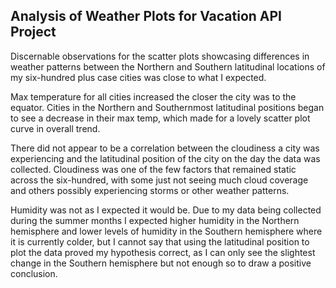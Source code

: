 ## Analysis of Weather Plots for Vacation API Project

Discernable observations for the scatter plots showcasing differences in weather patterns between the Northern and Southern latitudinal locations of my six-hundred plus case cities was close to what I expected.

Max temperature for all cities increased the closer the city was to the equator. Cities in the Northern and Southernmost latitudinal positions began to see a decrease in their max temp, which made for a lovely scatter plot curve in overall trend. 

There did not appear to be a correlation between the cloudiness a city was experiencing and the latitudinal position of the city on the day the data was collected. Cloudiness was one of the few factors that remained static across the six-hundred, with some just not seeing much cloud coverage and others possibly experiencing storms or other weather patterns. 

Humidity was not as I expected it would be. Due to my data being collected during the summer months I expected higher humidity in the Northern hemisphere and lower levels of humidity in the Southern hemisphere where it is currently colder, but I cannot say that using the latitudinal position to plot the data proved my hypothesis correct, as I can only see the slightest change in the Southern hemisphere but not enough so to draw a positive conclusion.